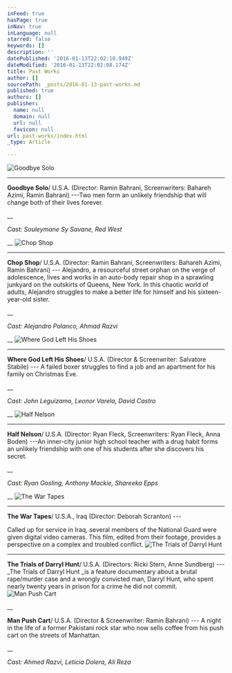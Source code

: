 ```yaml
---
inFeed: true
hasPage: true
inNav: true
inLanguage: null
starred: false
keywords: []
description: ''
datePublished: '2016-01-13T22:02:10.949Z'
dateModified: '2016-01-13T22:02:08.174Z'
title: Past Works
author: []
sourcePath: _posts/2016-01-13-past-works.md
published: true
authors: []
publisher:
  name: null
  domain: null
  url: null
  favicon: null
url: past-works/index.html
_type: Article

---
```

![Goodbye Solo](https://the-grid-user-content.s3-us-west-2.amazonaws.com/d030a0be-a33a-428b-870e-0f1580055250.jpg)

****

**Goodbye
Solo**/ U.S.A. (Director:
Ramin Bahrani, Screenwriters: Bahareh Azimi, Ramin Bahrani) ---Two men form an
unlikely friendship that will change both of their lives forever.

__

_Cast: Souleymane Sy Savane, Red West_

__
![Chop Shop](https://s3-us-west-2.amazonaws.com/the-grid-img/p/4250fc60306d44efd3e827e62b185eebd019bc22.jpg)

****

**Chop
Shop**/ U.S.A. (Director:
Ramin Bahrani, Screenwriters: Bahareh Azimi, Ramin Bahrani) --- Alejandro, a
resourceful street orphan on the verge of adolescence, lives and works in an
auto-body repair shop in a sprawling junkyard on the outskirts of Queens, New
York. In this chaotic world of adults, Alejandro struggles to make a better
life for himself and his sixteen-year-old sister.

__

_Cast: Alejandro
Polanco, Ahmad Razvi_

__
![Where God Left His Shoes](https://the-grid-user-content.s3-us-west-2.amazonaws.com/cd4ce182-b33d-4c33-bfa0-00774b3e47e6.jpg)

****

**Where
God Left His Shoes**/
U.S.A. (Director & Screenwriter: Salvatore Stabile) --- A failed boxer
struggles to find a job and an apartment for his family on Christmas Eve.

__

_Cast: John Leguizamo,
Leonor Varela, David Castro_

__
![Half Nelson](https://the-grid-user-content.s3-us-west-2.amazonaws.com/d4eb80a2-3422-4074-9f58-ba3e32bf0e96.jpg)

****

**Half
Nelson**/ U.S.A. (Director:
Ryan Fleck, Screenwriters: Ryan Fleck, Anna Boden) ---An inner-city junior high
school teacher with a drug habit forms an unlikely friendship with one of his
students after she discovers his secret.

__

_Cast:
Ryan Gosling, Anthony Mackie, Shareeka Epps_

__
![The War Tapes](https://the-grid-user-content.s3-us-west-2.amazonaws.com/13cd4c87-e0f7-48d7-9c9f-950706a3835c.jpg)

****

**The
War Tapes**/ U.S.A., Iraq
(Director: Deborah Scranton) ---

Called up for
service in Iraq, several members of the National Guard were given digital video
cameras. This film, edited from their footage, provides a perspective on a
complex and troubled conflict.
![The Trials of Darryl Hunt](https://s3-us-west-2.amazonaws.com/the-grid-img/p/a0db6009258a9f3c4abc981ec9ff01f6dd1c458e.jpg)

****

**The
Trials of Darryl Hunt**/
U.S.A. (Directors: Ricki Stern, Anne Sundberg) --- _The Trials of Darryl
Hunt _is a feature documentary about a brutal rape/murder case and a
wrongly convicted man, Darryl Hunt, who spent nearly twenty years in prison for
a crime he did not commit.
![Man Push Cart](https://the-grid-user-content.s3-us-west-2.amazonaws.com/54174fe5-0b7a-4d29-91a5-8e246804782f.jpg)

__

**Man
Push Cart**/ U.S.A. (Director
& Screenwriter: Ramin Bahrani) --- A night in the life of a former Pakistani
rock star who now sells coffee from his push cart on the streets of Manhattan.

__

_Cast:
Ahmed Razvi, Leticia Dolera, Ali Reza_